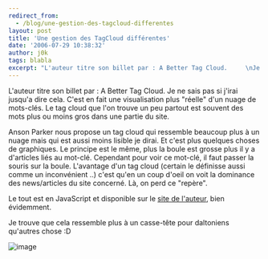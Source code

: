 ```yaml
---
redirect_from:
  - /blog/une-gestion-des-tagcloud-differentes
layout: post
title: 'Une gestion des TagCloud différentes'
date: '2006-07-29 10:38:32'
author: j0k
tags: blabla
excerpt: "L'auteur titre son billet par : A Better Tag Cloud.     \nJe ne sais pas si j'irai jusqu'a dire cela. C'est en fait une visualisation plus &quot;réelle&quot; d'un nuage de mots-clés. Le tag cloud que l'on trouve un peu partout est souvent des mots plus ou moins gros dans une partie du site.  \n  \nAnson Parker nous propose un tag cloud qui ressemble      …"
---
```


L'auteur titre son billet par : A Better Tag Cloud.
Je ne sais pas si j'irai jusqu'a dire cela. C'est en fait une visualisation plus &quot;réelle&quot; d'un nuage de mots-clés. Le tag cloud que l'on trouve un peu partout est souvent des mots plus ou moins gros dans une partie du site.

Anson Parker nous propose un tag cloud qui ressemble beaucoup plus à un nuage mais qui est aussi moins lisible je dirai. Et c'est plus quelques choses de graphiques. Le principe est le même, plus la boule est grosse plus il y a d'articles liés au mot-clé. Cependant pour voir ce mot-clé, il faut passer la souris sur la boule.   L'avantage d'un tag cloud (certain le définisse aussi comme un inconvénient ..) c'est qu'en un coup d'oeil on voit la dominance des news/articles du site concerné. Là, on perd ce &quot;repère&quot;.

Le tout est en JavaScript et disponible sur le [site de l'auteur](http://phasetwo.org/post/a-better-tag-cloud.html), bien évidemment.

Je trouve que cela ressemble plus à un casse-tête pour daltoniens qu'autres chose :D

 ![image](https://www.j0k3r.net/img/news/tagcloud.gif)
